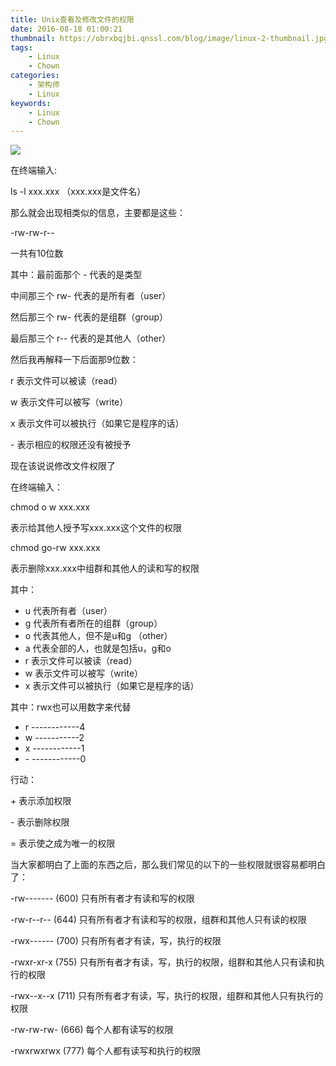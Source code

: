 ```yaml
---
title: Unix查看及修改文件的权限
date: 2016-08-18 01:00:21
thumbnail: https://obrxbqjbi.qnssl.com/blog/image/linux-2-thumbnail.jpg
tags:
	- Linux
	- Chown
categories:
	- 架构师
	- Linux
keywords:
	- Linux
	- Chown
---
```

![](https://obrxbqjbi.qnssl.com/blog/image/linux-2-thumbnail.jpg)

在终端输入:

ls -l xxx.xxx （xxx.xxx是文件名）

那么就会出现相类似的信息，主要都是这些：

-rw-rw-r--

一共有10位数

其中：最前面那个 - 代表的是类型

中间那三个 rw- 代表的是所有者（user）

然后那三个 rw- 代表的是组群（group）

最后那三个 r-- 代表的是其他人（other）

然后我再解释一下后面那9位数：

r 表示文件可以被读（read）

w 表示文件可以被写（write）

x 表示文件可以被执行（如果它是程序的话）

\- 表示相应的权限还没有被授予

现在该说说修改文件权限了

在终端输入：

chmod o w xxx.xxx

表示给其他人授予写xxx.xxx这个文件的权限

chmod go-rw xxx.xxx

表示删除xxx.xxx中组群和其他人的读和写的权限

其中：

- u 代表所有者（user）
- g 代表所有者所在的组群（group）
- o 代表其他人，但不是u和g （other）
- a 代表全部的人，也就是包括u，g和o
- r 表示文件可以被读（read）
- w 表示文件可以被写（write）
- x 表示文件可以被执行（如果它是程序的话）

其中：rwx也可以用数字来代替

- r ------------4
- w -----------2
- x ------------1
- \- ------------0

行动：

\+ 表示添加权限

\- 表示删除权限

\= 表示使之成为唯一的权限

当大家都明白了上面的东西之后，那么我们常见的以下的一些权限就很容易都明白了：

-rw------- (600) 只有所有者才有读和写的权限

-rw-r--r-- (644) 只有所有者才有读和写的权限，组群和其他人只有读的权限

-rwx------ (700) 只有所有者才有读，写，执行的权限

-rwxr-xr-x (755) 只有所有者才有读，写，执行的权限，组群和其他人只有读和执行的权限

-rwx--x--x (711) 只有所有者才有读，写，执行的权限，组群和其他人只有执行的权限

-rw-rw-rw- (666) 每个人都有读写的权限

-rwxrwxrwx (777) 每个人都有读写和执行的权限
